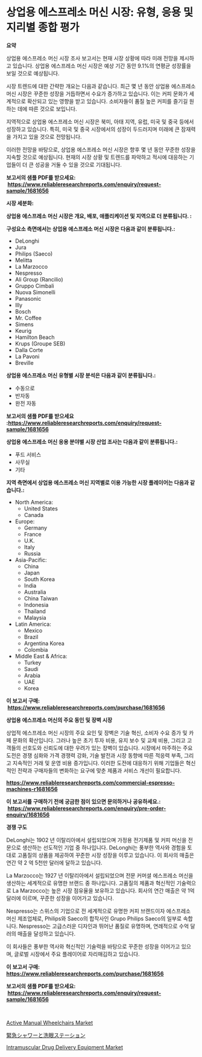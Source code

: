<p><h1>상업용 에스프레소 머신 시장: 유형, 응용 및 지리별 종합 평가</h1></p><p><strong>요약</strong></p>
<p><p>상업용 에스프레소 머신 시장 조사 보고서는 현재 시장 상황에 따라 미래 전망을 제시하고 있습니다. 상업용 에스프레소 머신 시장은 예상 기간 동안 9.1%의 연평균 성장률을 보일 것으로 예상됩니다.</p><p>시장 트렌드에 대한 간략한 개요는 다음과 같습니다. 최근 몇 년 동안 상업용 에스프레소 머신 시장은 꾸준한 성장을 거듭하면서 수요가 증가하고 있습니다. 이는 커피 문화가 세계적으로 확산되고 있는 영향을 받고 있습니다. 소비자들이 품질 높은 커피를 즐기길 원하는 데에 따른 것으로 보입니다.</p><p>지역적으로 상업용 에스프레소 머신 시장은 북미, 아태 지역, 유럽, 미국 및 중국 등에서 성장하고 있습니다. 특히, 미국 및 중국 시장에서의 성장이 두드러지며 미래에 큰 잠재력을 가지고 있을 것으로 전망됩니다.</p><p>이러한 전망을 바탕으로, 상업용 에스프레소 머신 시장은 향후 몇 년 동안 꾸준한 성장을 지속할 것으로 예상됩니다. 현재의 시장 상황 및 트렌드를 파악하고 적시에 대응하는 기업들이 더 큰 성공을 거둘 수 있을 것으로 기대됩니다.</p></p>
<p><strong>보고서의 샘플 PDF를 받으세요: &nbsp;<a href="https://www.reliableresearchreports.com/enquiry/request-sample/1681656">https://www.reliableresearchreports.com/enquiry/request-sample/1681656</a></strong></p>
<p><strong>시장 세분화:</strong></p>
<p><strong> 상업용 에스프레소 머신 시장은 개요, 배포, 애플리케이션 및 지역으로 더 분류됩니다. :</strong></p>
<p><strong>구성요소 측면에서는 상업용 에스프레소 머신 시장은 다음과 같이 분류됩니다.:</strong></p>
<p><ul><li>DeLonghi</li><li>Jura</li><li>Philips (Saeco)</li><li>Melitta</li><li>La Marzocco</li><li>Nespresso</li><li>Ali Group (Rancilio)</li><li>Gruppo Cimbali</li><li>Nuova Simonelli</li><li>Panasonic</li><li>Illy</li><li>Bosch</li><li>Mr. Coffee</li><li>Simens</li><li>Keurig</li><li>Hamilton Beach</li><li>Krups (Groupe SEB)</li><li>Dalla Corte</li><li>La Pavoni</li><li>Breville</li></ul></p>
<p><strong> 상업용 에스프레소 머신 유형별 시장 분석은 다음과 같이 분류됩니다.:</strong></p>
<p><ul><li>수동으로</li><li>반자동</li><li>완전 자동</li></ul></p>
<p><strong>보고서의 샘플 PDF를 받으세요 :<a href="https://www.reliableresearchreports.com/enquiry/request-sample/1681656">https://www.reliableresearchreports.com/enquiry/request-sample/1681656</a></strong></p>
<p><strong> 상업용 에스프레소 머신 응용 분야별 시장 산업 조사는 다음과 같이 분류됩니다.:</strong></p>
<p><ul><li>푸드 서비스</li><li>사무실</li><li>기타</li></ul></p>
<p><strong>지역 측면에서 상업용 에스프레소 머신 지역별로 이용 가능한 시장 플레이어는 다음과 같습니다.:</strong></p>
<p><ul>
    <li>
        North America:
        <ul>
            <li>United States</li>
            <li>Canada</li>
        </ul>
    </li>
    <li>
        Europe:
        <ul>
            <li>Germany</li>
            <li>France</li>
            <li>U.K.</li>
            <li>Italy</li>
            <li>Russia</li>
        </ul>
    </li>
    <li>
        Asia-Pacific:
        <ul>
            <li>China</li>
            <li>Japan</li>
            <li>South Korea</li>
            <li>India</li>
            <li>Australia</li>
            <li>China Taiwan</li>
            <li>Indonesia</li>
            <li>Thailand</li>
            <li>Malaysia</li>
        </ul>
    </li>
    <li>
        Latin America:
        <ul>
            <li>Mexico</li>
            <li>Brazil</li>
            <li>Argentina Korea</li>
            <li>Colombia</li>
        </ul>
    </li>
    <li>
        Middle East & Africa:
        <ul>
            <li>Turkey</li>
            <li>Saudi</li>
            <li>Arabia</li>
            <li>UAE</li>
            <li>Korea</li>
        </ul>
    </li>
    </ul></p>
<p><strong>이 보고서 구매: &nbsp;<a href="https://www.reliableresearchreports.com/purchase/1681656">https://www.reliableresearchreports.com/purchase/1681656</a></strong></p>
<p><strong>상업용 에스프레소 머신의 주요 동인 및 장벽 시장</strong></p>
<p><p>상업적 에스프레소 머신 시장의 주요 요인 및 장벽은 기술 혁신, 소비자 수요 증가 및 카페 문화의 확산입니다. 그러나 높은 초기 투자 비용, 유지 보수 및 교체 비용, 그리고 고객들의 선호도와 신뢰도에 대한 우려가 있는 장벽이 있습니다. 시장에서 마주하는 주요 도전은 경쟁 심화와 가격 경쟁력 강화, 기술 발전과 시장 동향에 따른 적응력 부족, 그리고 지속적인 거래 및 운영 비용 증가입니다. 이러한 도전에 대응하기 위해 기업들은 혁신적인 전략과 구매자들의 변화하는 요구에 맞춘 제품과 서비스 개선이 필요합니다.</p></p>
<p><strong><a href="https://www.reliableresearchreports.com/commercial-espresso-machines-r1681656">https://www.reliableresearchreports.com/commercial-espresso-machines-r1681656</a></strong></p>
<p><strong>이 보고서를 구매하기 전에 궁금한 점이 있으면 문의하거나 공유하세요.: &nbsp;<a href="https://www.reliableresearchreports.com/enquiry/pre-order-enquiry/1681656">https://www.reliableresearchreports.com/enquiry/pre-order-enquiry/1681656</a></strong></p>
<p><strong>경쟁 구도</strong></p>
<p><p>DeLonghi는 1902 년 이탈리아에서 설립되었으며 가정용 전기제품 및 커피 머신을 전문으로 생산하는 선도적인 기업 중 하나입니다. DeLonghi는 풍부한 역사와 경험을 토대로 고품질의 상품을 제공하여 꾸준한 시장 성장을 이루고 있습니다. 이 회사의 매출은 연간 약 2 억 5천만 달러에 달하고 있습니다.</p><p>La Marzocco는 1927 년 이탈리아에서 설립되었으며 전문 커머셜 에스프레소 머신을 생산하는 세계적으로 유명한 브랜드 중 하나입니다. 고품질의 제품과 혁신적인 기술력으로 La Marzocco는 높은 시장 점유율을 보유하고 있습니다. 회사의 연간 매출은 약 1억 달러에 이르며, 꾸준한 성장을 이어가고 있습니다.</p><p>Nespresso는 스위스의 기업으로 전 세계적으로 유명한 커피 브랜드이자 에스프레소 머신 제조업체로, Philips와 Saeco의 합작사인 Grupo Philips Saeco의 일부로 속합니다. Nespresso는 고급스러운 디자인과 뛰어난 품질로 유명하며, 연례적으로 수억 달러의 매출을 달성하고 있습니다.</p><p>이 회사들은 풍부한 역사와 혁신적인 기술력을 바탕으로 꾸준한 성장을 이어가고 있으며, 글로벌 시장에서 주요 플레이어로 자리매김하고 있습니다.</p></p>
<p><strong>이 보고서 구매: &nbsp; <a href="https://www.reliableresearchreports.com/purchase/1681656">https://www.reliableresearchreports.com/purchase/1681656</a></strong></p>
<p><strong>보고서의 샘플 PDF를 받으세요: &nbsp;<a href="https://www.reliableresearchreports.com/enquiry/request-sample/1681656">https://www.reliableresearchreports.com/enquiry/request-sample/1681656</a></strong><strong></strong></p>
<p>&nbsp;</p>
<p><p><a href="https://github.com/okotobwrhuteie/Market-Research-Report-List-2/blob/main/active-manual-wheelchairs-market.md">Active Manual Wheelchairs Market</a></p><p><a href="https://github.com/mathieurico66/Market-Research-Report-List-1/blob/main/578355435255.md">緊急シャワーと洗眼ステーション</a></p><p><a href="https://github.com/myacatherineblakecaczo9vcsw/Market-Research-Report-List-2/blob/main/intramuscular-drug-delivery-equipment-market.md">Intramuscular Drug Delivery Equipment Market</a></p></p>